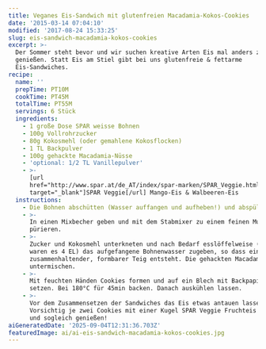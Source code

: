 ```yaml
---
title: Veganes Eis-Sandwich mit glutenfreien Macadamia-Kokos-Cookies
date: '2015-03-14 07:04:10'
modified: '2017-08-24 15:33:25'
slug: eis-sandwich-macadamia-kokos-cookies
excerpt: >-
  Der Sommer steht bevor und wir suchen kreative Arten Eis mal anders zu
  genießen. Statt Eis am Stiel gibt bei uns glutenfreie & fettarme
  Eis-Sandwiches.
recipe:
  name: ''
  prepTime: PT10M
  cookTime: PT45M
  totalTime: PT55M
  servings: 6 Stück
  ingredients:
    - 1 große Dose SPAR weisse Bohnen
    - 100g Vollrohrzucker
    - 80g Kokosmehl (oder gemahlene Kokosflocken)
    - 1 TL Backpulver
    - 100g gehackte Macadamia-Nüsse
    - 'optional: 1/2 TL Vanillepulver'
    - >-
      [url
      href="http://www.spar.at/de_AT/index/spar-marken/SPAR_Veggie.html?utm_medium=banner&utm_campaign=veggie2015&utm_source=veganblatt.com&utm_content=artikellink2veggie"
      target="_blank"]SPAR Veggie[/url] Mango-Eis & Walbeeren-Eis
  instructions:
    - Die Bohnen abschütten (Wasser auffangen und aufheben!) und abspülen.
    - >-
      In einen Mixbecher geben und mit dem Stabmixer zu einem feinen Mus
      pürieren.
    - >-
      Zucker und Kokosmehl unterkneten und nach Bedarf esslöffelweise (bei uns
      waren es 4 EL) das aufgefangene Bohnenwasser zugeben, so dass ein
      zusammenhaltender, formbarer Teig entsteht. Die gehackten Macadamias
      untermischen.
    - >-
      Mit feuchten Händen Cookies formen und auf ein Blech mit Backpapier
      setzen. Bei 180°C für 45min backen. Danach auskühlen lassen.
    - >-
      Vor dem Zusammensetzen der Sandwiches das Eis etwas antauen lassen.
      Vorsichtig je zwei Cookies mit einer Kugel SPAR Veggie Fruchteis füllen
      und sogleich genießen!
aiGeneratedDate: '2025-09-04T12:31:36.703Z'
featuredImage: ai/ai-eis-sandwich-macadamia-kokos-cookies.jpg
---
```


[<!-- Image removed (no copyright): veganes-eis-spar-1-640x792.jpg -->](https://www.veganblatt.com/i/veganes-eis-spar-1.jpg)   [<!-- Image removed (no copyright): eis-sandwich-1-640x410.jpg -->](https://www.veganblatt.com/i/eis-sandwich-1.jpg)
